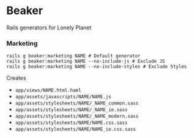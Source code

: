 # Beaker
Rails generators for Lonely Planet

### Marketing

```shell
rails g beaker:marketing NAME # Default generator
rails g beaker:marketing NAME --no-include-js # Exclude JS
rails g beaker:marketing NAME --no-include-styles # Exclude Styles
```

Creates
* `app/views/NAME.html.haml`
* `app/assets/javascripts/NAME/NAME.js`
* `app/assets/stylesheets/NAME/_NAME_common.sass`
* `app/assets/stylesheets/NAME/_NAME_ie.sass`
* `app/assets/stylesheets/NAME/_NAME_modern.sass`
* `app/assets/stylesheets/NAME/NAME.css.sass`
* `app/assets/stylesheets/NAME/NAME_ie.css.sass`